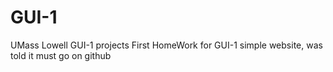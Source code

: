 # GUI-1
UMass Lowell GUI-1 projects
First HomeWork for GUI-1 simple website, was told it must go on github
